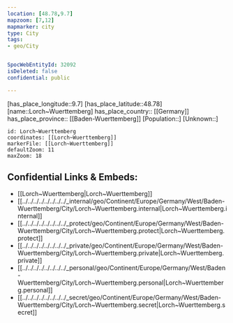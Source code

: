 ```yaml
---
location: [48.78,9.7] 
mapzoom: [7,12] 
mapmarker: city 
type: City
tags:
- geo/City


SpocWebEntityId: 32092
isDeleted: false
confidential: public

---
```

[has_place_longitude::9.7] 
[has_place_latitude::48.78] 
[name::Lorch~Wuerttemberg] 
has_place_country:: [[Germany]]  
has_place_province:: [[Baden-Wuerttemberg]] 
[Population::] 
[Unknown::] 


```leaflet
id: Lorch~Wuerttemberg
coordinates: [[Lorch~Wuerttemberg]] 
markerFile: [[Lorch~Wuerttemberg]] 
defaultZoom: 11 
maxZoom: 18
```


## Confidential Links & Embeds: 
- [[Lorch~Wuerttemberg|Lorch~Wuerttemberg]]  
- [[../../../../../../../../_internal/geo/Continent/Europe/Germany/West/Baden-Wuerttemberg/City/Lorch~Wuerttemberg.internal|Lorch~Wuerttemberg.internal]] 
- [[../../../../../../../../_protect/geo/Continent/Europe/Germany/West/Baden-Wuerttemberg/City/Lorch~Wuerttemberg.protect|Lorch~Wuerttemberg.protect]] 
- [[../../../../../../../../_private/geo/Continent/Europe/Germany/West/Baden-Wuerttemberg/City/Lorch~Wuerttemberg.private|Lorch~Wuerttemberg.private]] 
- [[../../../../../../../../_personal/geo/Continent/Europe/Germany/West/Baden-Wuerttemberg/City/Lorch~Wuerttemberg.personal|Lorch~Wuerttemberg.personal]] 
- [[../../../../../../../../_secret/geo/Continent/Europe/Germany/West/Baden-Wuerttemberg/City/Lorch~Wuerttemberg.secret|Lorch~Wuerttemberg.secret]] 

